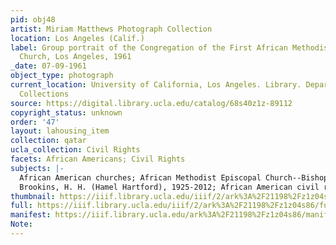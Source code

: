 ```yaml
---
pid: obj48
artist: Miriam Matthews Photograph Collection
location: Los Angeles (Calif.)
label: Group portrait of the Congregation of the First African Methodist Episcopal
  Church, Los Angeles, 1961
_date: 07-09-1961
object_type: photograph
current_location: University of California, Los Angeles. Library. Department of Special
  Collections
source: https://digital.library.ucla.edu/catalog/68s40z1z-89112
copyright_status: unknown
order: '47'
layout: lahousing_item
collection: qatar
ucla_collection: Civil Rights
facets: African Americans; Civil Rights
subjects: |-
  African American churches; African Methodist Episcopal Church--Bishops;
  Brookins, H. H. (Hamel Hartford), 1925-2012; African American civil rights workers; discrimination in housing; discrimination in education; discrimination in employment; civil rights--religious aspects; African Americans
thumbnail: https://iiif.library.ucla.edu/iiif/2/ark%3A%2F21198%2Fz1z04s86/full/250,/0/default.jpg
full: https://iiif.library.ucla.edu/iiif/2/ark%3A%2F21198%2Fz1z04s86/full/full/0/default.jpg
manifest: https://iiif.library.ucla.edu/ark%3A%2F21198%2Fz1z04s86/manifest
Note: 
---
```

